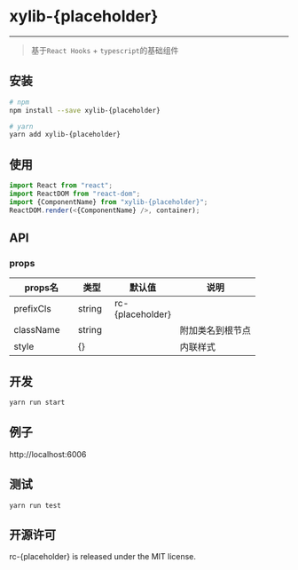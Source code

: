 # xylib-{placeholder}

---

> 基于`React Hooks` + `typescript`的基础组件

## 安装

```sh
# npm
npm install --save xylib-{placeholder}

# yarn
yarn add xylib-{placeholder}
```

## 使用

```ts
import React from "react";
import ReactDOM from "react-dom";
import {ComponentName} from "xylib-{placeholder}";
ReactDOM.render(<{ComponentName} />, container);
```

## API

### props

<table class="table table-bordered table-striped">
    <thead>
    <tr>
        <th style="width: 100px;">props名</th>
        <th style="width: 50px;">类型</th>
        <th style="width: 50px;">默认值</th>
        <th>说明</th>
    </tr>
    </thead>
    <tbody>
        <tr>
          <td>prefixCls</td>
          <td>string</td>
          <td>rc-{placeholder}</td>
          <td></td>
        </tr>
        <tr>
          <td>className</td>
          <td>string</td>
          <td></td>
          <td>附加类名到根节点</td>
        </tr>
         <tr>
          <td>style</td>
          <td>{}</td>
          <td></td>
          <td>内联样式</td>
        </tr>
    </tbody>
</table>

## 开发

```sh
yarn run start
```

## 例子

http://localhost:6006

## 测试

```
yarn run test
```

## 开源许可

rc-{placeholder} is released under the MIT license.
